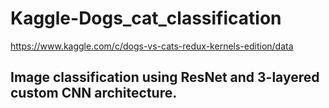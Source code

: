 # Kaggle-Dogs_cat_classification
https://www.kaggle.com/c/dogs-vs-cats-redux-kernels-edition/data


## Image classification using ResNet and 3-layered custom CNN architecture.